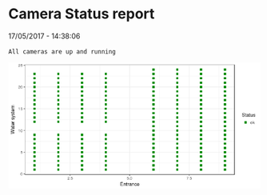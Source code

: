 Camera Status report
================
17/05/2017 - 14:38:06

    All cameras are up and running

![](camreport_files/figure-markdown_github/unnamed-chunk-2-1.png)
